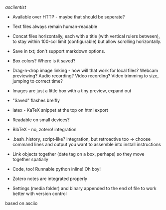 *asciientist*

- Available over HTTP - maybe that should be seperate?

- Text files always remain human-readable

- Concat files horizontally, each with a title (with vertical rulers between), to stay within 100-col limit (configurable) but allow scrolling horizontally.

- Save in txt; don't support markdown options.

- Box colors? Where is it saved?

- Drag-n-drop image linking - how will that work for local files? Webcam previewing? Audio recording? Video recording? Video trimming to size, jumping to correct time?

- Images are just a little box with a tiny preview, expand out

- "Saved" flashes breifly

- latex - KaTeX snippet at the top on html export

- Readable on small devices?

- BibTeX - no, zotero! integration

- .bash_history, script-like? integration, but retroactive too -> choose command lines and output you want to assemble into install instructions

- Link objects together (date tag on a box, perhaps) so they move together spatially 

- Code, too! Runnable python inline! Oh boy!

- Zotero notes are integrated properly

- Settings (media folder) and binary appended to the end of file to work better with version control

based on asciio


